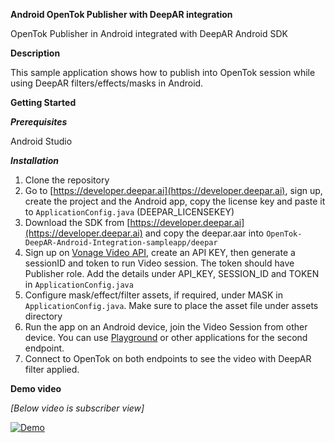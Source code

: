 **Android OpenTok Publisher with DeepAR integration**

OpenTok Publisher in Android integrated with DeepAR Android SDK

**Description**

This sample application shows how to publish into OpenTok session while using DeepAR filters/effects/masks in Android.

**Getting Started**

_**Prerequisites**_

Android Studio

_**Installation**_

1.  Clone the repository
2.  Go to [https://developer.deepar.ai](https://developer.deepar.ai), sign up, create the project and the Android app, copy the license key and paste it to `ApplicationConfig.java` (DEEPAR_LICENSEKEY)
3.  Download the SDK from [https://developer.deepar.ai](https://developer.deepar.ai) and copy the deepar.aar into `OpenTok-DeepAR-Android-Integration-sampleapp/deepar`
4.  Sign up on [Vonage Video API](https://www.vonage.com/communications-apis/video/), create an API KEY, then generate a sessionID and token to run Video session. The token should have Publisher role. Add the details under API_KEY, SESSION_ID and TOKEN in `ApplicationConfig.java`
5.  Configure mask/effect/filter assets, if required, under MASK in `ApplicationConfig.java`. Make sure to place the asset file under assets directory
6.  Run the app on an Android device, join the Video Session from other device. You can use [Playground](https://tokbox.com/developer/tools/playground/) or other applications for the second endpoint.
7.  Connect to OpenTok on both endpoints to see the video with DeepAR filter applied.

**Demo video**

*[Below video is subscriber view]*

[![Demo](https://i.vimeocdn.com/video/1242612072_1280x720)](https://vimeo.com/606027334 "")
